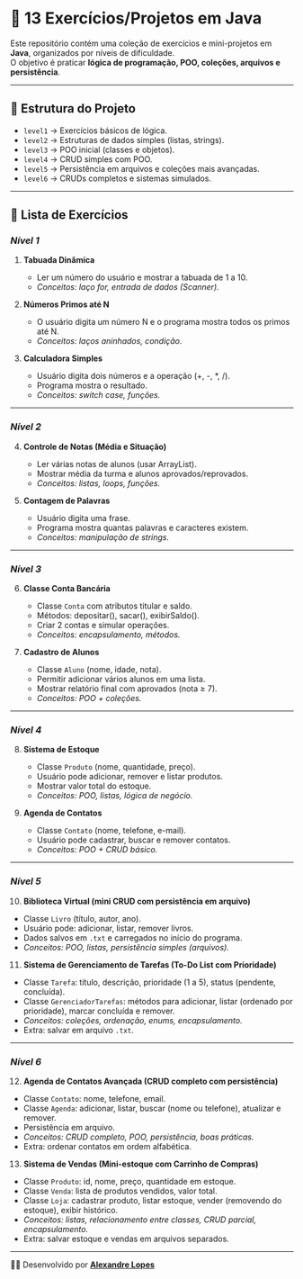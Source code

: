 # 🚀 13 Exercícios/Projetos em Java

Este repositório contém uma coleção de exercícios e mini-projetos em **Java**, organizados por níveis de dificuldade.  
O objetivo é praticar **lógica de programação, POO, coleções, arquivos e persistência**.

---

## 📂 Estrutura do Projeto
- `level1` → Exercícios básicos de lógica.
- `level2` → Estruturas de dados simples (listas, strings).
- `level3` → POO inicial (classes e objetos).
- `level4` → CRUD simples com POO.
- `level5` → Persistência em arquivos e coleções mais avançadas.
- `level6` → CRUDs completos e sistemas simulados.

---

## 📌 Lista de Exercícios

### *Nível 1*
1. **Tabuada Dinâmica**
   - Ler um número do usuário e mostrar a tabuada de 1 a 10.
   - *Conceitos: laço for, entrada de dados (Scanner).*

2. **Números Primos até N**
   - O usuário digita um número N e o programa mostra todos os primos até N.
   - *Conceitos: laços aninhados, condição.*

3. **Calculadora Simples**
   - Usuário digita dois números e a operação (+, -, *, /).
   - Programa mostra o resultado.
   - *Conceitos: switch case, funções.*

---

### *Nível 2*
4. **Controle de Notas (Média e Situação)**
   - Ler várias notas de alunos (usar ArrayList).
   - Mostrar média da turma e alunos aprovados/reprovados.
   - *Conceitos: listas, loops, funções.*

5. **Contagem de Palavras**
   - Usuário digita uma frase.
   - Programa mostra quantas palavras e caracteres existem.
   - *Conceitos: manipulação de strings.*

---

### *Nível 3*
6. **Classe Conta Bancária**
   - Classe `Conta` com atributos titular e saldo.
   - Métodos: depositar(), sacar(), exibirSaldo().
   - Criar 2 contas e simular operações.
   - *Conceitos: encapsulamento, métodos.*

7. **Cadastro de Alunos**
   - Classe `Aluno` (nome, idade, nota).
   - Permitir adicionar vários alunos em uma lista.
   - Mostrar relatório final com aprovados (nota ≥ 7).
   - *Conceitos: POO + coleções.*

---

### *Nível 4*
8. **Sistema de Estoque**
   - Classe `Produto` (nome, quantidade, preço).
   - Usuário pode adicionar, remover e listar produtos.
   - Mostrar valor total do estoque.
   - *Conceitos: POO, listas, lógica de negócio.*

9. **Agenda de Contatos**
   - Classe `Contato` (nome, telefone, e-mail).
   - Usuário pode cadastrar, buscar e remover contatos.
   - *Conceitos: POO + CRUD básico.*

---

### *Nível 5*
10. **Biblioteca Virtual (mini CRUD com persistência em arquivo)**
   - Classe `Livro` (título, autor, ano).
   - Usuário pode: adicionar, listar, remover livros.
   - Dados salvos em `.txt` e carregados no início do programa.
   - *Conceitos: POO, listas, persistência simples (arquivos).*

11. **Sistema de Gerenciamento de Tarefas (To-Do List com Prioridade)**
   - Classe `Tarefa`: título, descrição, prioridade (1 a 5), status (pendente, concluída).
   - Classe `GerenciadorTarefas`: métodos para adicionar, listar (ordenado por prioridade), marcar concluída e remover.
   - *Conceitos: coleções, ordenação, enums, encapsulamento.*
   - Extra: salvar em arquivo `.txt`.

---

### *Nível 6*
12. **Agenda de Contatos Avançada (CRUD completo com persistência)**
   - Classe `Contato`: nome, telefone, email.
   - Classe `Agenda`: adicionar, listar, buscar (nome ou telefone), atualizar e remover.
   - Persistência em arquivo.
   - *Conceitos: CRUD completo, POO, persistência, boas práticas.*
   - Extra: ordenar contatos em ordem alfabética.

13. **Sistema de Vendas (Mini-estoque com Carrinho de Compras)**
   - Classe `Produto`: id, nome, preço, quantidade em estoque.
   - Classe `Venda`: lista de produtos vendidos, valor total.
   - Classe `Loja`: cadastrar produto, listar estoque, vender (removendo do estoque), exibir histórico.
   - *Conceitos: listas, relacionamento entre classes, CRUD parcial, encapsulamento.*
   - Extra: salvar estoque e vendas em arquivos separados.

---

👨‍💻 Desenvolvido por **[Alexandre Lopes](https://github.com/AlexandreLopes02)**  
